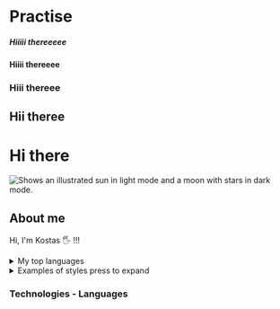 # Practise

<!--
1. https://docs.github.com/en/get-started/writing-on-github/getting-started-with-writing-and-formatting-on-github/quickstart-for-writing-on-github

2. https://github.com/adam-p/markdown-here/wiki/Markdown-Here-Cheatsheet-->
<!-- using from 1 to 5 # as in html file -->

##### Hiiiii thereeeee

#### Hiiii thereeee

### Hiii thereee

## Hii theree

# Hi there

<!-- using for Adding an image to suit your visitors either they use dark mode or light to their browser -->
<picture>
  <source media="(prefers-color-scheme: dark)" srcset="https://user-images.githubusercontent.com/25423296/163456776-7f95b81a-f1ed-45f7-b7ab-8fa810d529fa.png">
  <source media="(prefers-color-scheme: light)" srcset="https://user-images.githubusercontent.com/25423296/163456779-a8556205-d0a5-45e2-ac17-42d089e3c3f8.png">
  <img alt="Shows an illustrated sun in light mode and a moon with stars in dark mode." src="https://user-images.githubusercontent.com/25423296/163456779-a8556205-d0a5-45e2-ac17-42d089e3c3f8.png">
</picture>

## About me

Hi, I'm Kostas 🖐 !!!

<!--
usign <summary> for marking it like a drop down list
using <details></details> to attribute to make the section display as open by default -->

<details>
<summary>My top languages</summary>
  
| Rank | Languages | 
|-----:|-----------|
|     1|HTML/CSS/JS|
|     2|C/C++      |
|     4|React      |
|     5|SQL        |
|     6|ASCII      |

</details>

<!-- Colons can be used to align columns.
    right aligned -----:
    centered      :----:
    normal        ------
-->

<details>
<summary>Examples of styles press to expand</summary>

| Tables        |      Are      |  Cool |
| ------------- | :-----------: | ----: |
| col 3 is      | right-aligned | $1600 |
| col 2 is      |   centered    |   $12 |
| zebra stripes |   are neat    |    $1 |

<!-- The outer pipes (|) are optional, and you don't need to make the raw Markdown line up prettily. You can also use inline Markdown. -->

| Markdown | Less      | Pretty     | Ugly       |
| -------- | --------- | ---------- | ---------- |
| _Still_  | `renders` | **nicely** | ~~or not~~ |
| _1_      | `2`       | **3**      | 4          |

</details>

### Technologies - Languages

<!-- | 
| Order | Languages | Description |
|------:|-----------|-------------|
|      1|React      | React. js is an open-source JavaScript library that is used for building user interfaces specifically for single-page applications. |
|      2|Angular    | Angular is an open-source, JavaScript framework written in TypeScript Google maintains it. |
|      4|Ajax       | AJAX is a technique for creating fast and dynamic web pages. AJAX allows web pages to be updated asynchronously. |
|      5|SQL        | A language for managing relational databases. Essential for working with data and performing database operations. |
|      6|ASCII      | ASCII is the most common character encoding format for text data in computers and on the internet. |
|      7|JavaScript | Widely used for front-end and back-end web development. Supports a large number of frameworks and libraries, such as React and Angular. |
|      8|Python     | Known for its simplicity and readability. Used for web development, data analysis, machine learning, and more. |
|      9|Java       | A versatile language used for building enterprise-scale applications. Provides cross-platform compatibility and strong support for multithreading. |
|     10|C++        | Widely used for system-level programming, game development, and performance-critical applications. Offers low-level control and high performance. |
|     11|C#         | Developed by Microsoft for Windows application development. Popular for building desktop applications, games, and mobile apps. |
|     12|PHP        | Primarily used for web development, especially server-side scripting. Powers many popular content management systems (CMS) like WordPress. |
|     13|TypeScript | A statically typed superset of JavaScript, offering type safety and improved tooling. Widely adopted for large-scale applications and in combination with frameworks like Angular.|
|     14|Ruby       | Known for its elegant syntax and focus on developer productivity. Commonly used with the Ruby on Rails framework for web development. |
|     15|Swift      | Developed by Apple for iOS, macOS, watchOS, and tvOS development. Emphasizes safety, performance, and modern syntax. |
|     16|Go         | Created by Google for scalability and concurrency. Ideal for building networked services and distributed systems. |
|     17|Rust       | Designed for systems programming with a focus on safety and performance. Memory safety is enforced at compile time, reducing the risk of bugs. |
|     18|Kotlin     | A modern language used for Android development and general-purpose programming. Offers interoperability with Java and a concise syntax. |
|     19|Scala      | Combines object-oriented and functional programming paradigms. Used in scalable and high-performance systems, especially with Apache Spark. |
|     20|MATLAB     | Primarily used for numerical computing, data analysis, and visualization. Features an extensive set of built-in tools and libraries for scientific computing.|
|     21|R          | Popular language for statistical computing and graphics. Widely used in data analysis, machine learning, and research fields. |
|     22|HTML/CSS   | HTML is the standard markup language for creating web pages. CSS is used for styling and layout of web pages. |
|     23|Bash       | Used for automating tasks and writing scripts in a command-line environment. Vital for system administration and managing Unix/Linux systems.|
|     24|C          | A low-level language used for system programming and embedded systems. Offers direct memory manipulation and high performance. Requires careful memory management and understanding of pointers.|
|     25|Perl       | A general-purpose scripting language known for its text manipulation capabilities. Widely used in system administration, web development, and network programming. Regular expressions play a significant role in Perl programming.|
|     26|PowerShell | Developed by Microsoft for task automation and configuration management in Windows. Important for Windows system administration and automation. Knowledge of Windows PowerShell cmdlets and scripting techniques is valuable. |
|     27|Lua        | A lightweight scripting language commonly used for game development and embedded systems. Known for its simplicity and extensibility. Often used as an embedded language within other applications. |
|     28|Objective-C| A programming language used for macOS and iOS development before Swift. Important for maintaining and working with legacy codebases. Knowledge of Cocoa and Cocoa Touch frameworks is essential.|
|     29|Groovy     | A dynamic language that runs on the Java Virtual Machine (JVM). Often used with the Apache Groovy scripting engine and for scripting tasks in Gradle. Familiarity with Java concepts is valuable when using Groovy. |
|     30|Julia      | A high-level, high-performance language for scientific computing and data analysis. Designed for numerical and computational work. Offers a rich ecosystem of packages for various scientific domains. |
|     31|Dart       | Developed by Google, Dart is used for building cross-platform mobile, web, and desktop apps. Frequently used with the Flutter framework for mobile app development. Knowledge of object-oriented programming is beneficial for Dart. |
|     32|MATLAB Simulink | Widely used for system-level programming, game development, and performance-critical applications. Offers low-level control and high performance. |
    33|C#         | Developed by Microsoft for Windows application development. Popular for building desktop applications, games, and mobile apps.|
|     34|C++        | Widely used for system-level programming, game development, and performance-critical applications. Offers low-level control and high performance. |
|     35|C#         | Developed by Microsoft for Windows application development. Popular for building desktop applications, games, and mobile apps.|
|     36|C++        | Widely used for system-level programming, game development, and performance-critical applications. Offers low-level control and high performance. |
|     37|C#         | Developed by Microsoft for Windows application development. Popular for building desktop applications, games, and mobile apps.|
|     38|C++        | Widely used for system-level programming, game development, and performance-critical applications. Offers low-level control and high performance. |
|     39|C#         | Developed by Microsoft for Windows application development. Popular for building desktop applications, games, and mobile apps.|
|     40|C++        | Widely used for system-level programming, game development, and performance-critical applications. Offers low-level control and high performance. |
|     41|C#         | Developed by Microsoft for Windows application development. Popular for building desktop applications, games, and mobile apps.|
|     42|C++        | Widely used for system-level programming, game development, and performance-critical applications. Offers low-level control and high performance. |
|     43|C#         | Developed by Microsoft for Windows application development. Popular for building desktop applications, games, and mobile apps.|
|     44|C++        | Widely used for system-level programming, game development, and performance-critical applications. Offers low-level control and high performance. |
|     45|C#         | Developed by Microsoft for Windows application development. Popular for building desktop applications, games, and mobile apps.|
|     46|C++        | Widely used for system-level programming, game development, and performance-critical applications. Offers low-level control and high performance. |
|     47|C#         | Developed by Microsoft for Windows application development. Popular for building desktop applications, games, and mobile apps.|
|     48|C++        | Widely used for system-level programming, game development, and performance-critical applications. Offers low-level control and high performance. |
|     49|C#         | Developed by Microsoft for Windows application development. Popular for building desktop applications, games, and mobile apps.|
|     50|C++        | Widely used for system-level programming, game development, and performance-critical applications. Offers low-level control and high performance. |
|     51|C#         | Developed by Microsoft for Windows application development. Popular for building desktop applications, games, and mobile apps.|
|     52|C++        | Widely used for system-level programming, game development, and performance-critical applications. Offers low-level control and high performance. |
|     53|C#         | Developed by Microsoft for Windows application development. Popular for building desktop applications, games, and mobile apps.|
|     54|C++        | Widely used for system-level programming, game development, and performance-critical applications. Offers low-level control and high performance. |
|     55|C#         | Developed by Microsoft for Windows application development. Popular for building desktop applications, games, and mobile apps.|
|     56|C++        | Widely used for system-level programming, game development, and performance-critical applications. Offers low-level control and high performance. |
|     57|C#         | Developed by Microsoft for Windows application development. Popular for building desktop applications, games, and mobile apps.|
|     58|C++        | Widely used for system-level programming, game development, and performance-critical applications. Offers low-level control and high performance. |
|     59|C#         | Developed by Microsoft for Windows application development. Popular for building desktop applications, games, and mobile apps.|
|     60|C++        | Widely used for system-level programming, game development, and performance-critical applications. Offers low-level control and high performance. |
|     61|C#         | Developed by Microsoft for Windows application development. Popular for building desktop applications, games, and mobile apps.|
|     62|C++        | Widely used for system-level programming, game development, and performance-critical applications. Offers low-level control and high performance. |
|     63|C#         | Developed by Microsoft for Windows application development. Popular for building desktop applications, games, and mobile apps.|
|     64|C++        | Widely used for system-level programming, game development, and performance-critical applications. Offers low-level control and high performance. |
|     65|C#         | Developed by Microsoft for Windows application development. Popular for building desktop applications, games, and mobile apps.|
|     66|C++        | Widely used for system-level programming, game development, and performance-critical applications. Offers low-level control and high performance. |
|     67|C#         | Developed by Microsoft for Windows application development. Popular for building desktop applications, games, and mobile apps.|
|     68|C++        | Widely used for system-level programming, game development, and performance-critical applications. Offers low-level control and high performance. |
|     69|C#         | Developed by Microsoft for Windows application development. Popular for building desktop applications, games, and mobile apps.|
|     70|C++        | Widely used for system-level programming, game development, and performance-critical applications. Offers low-level control and high performance. |
|     71|C#         | Developed by Microsoft for Windows application development. Popular for building desktop applications, games, and mobile apps.|
|     72|C++        | Widely used for system-level programming, game development, and performance-critical applications. Offers low-level control and high performance. |
|     73|C#         | Developed by Microsoft for Windows application development. Popular for building desktop applications, games, and mobile apps.|
|     74|C++        | Widely used for system-level programming, game development, and performance-critical applications. Offers low-level control and high performance. |
|     75|C#         | Developed by Microsoft for Windows application development. Popular for building desktop applications, games, and mobile apps.|
|     76|C++        | Widely used for system-level programming, game development, and performance-critical applications. Offers low-level control and high performance. |
|     77|C#         | Developed by Microsoft for Windows application development. Popular for building desktop applications, games, and mobile apps.|
|     78|C++        | Widely used for system-level programming, game development, and performance-critical applications. Offers low-level control and high performance. |
|     79|C#         | Developed by Microsoft for Windows application development. Popular for building desktop applications, games, and mobile apps.| -->
